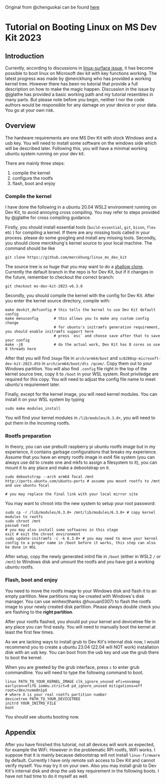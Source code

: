 Original from @chenguokai can be found [here](https://github.com/chenguokai/chenguokai/blob/master/tutorial-dev-kit-linux.md)

# Tutorial on Booting Linux on MS Dev Kit 2023

## Introduction

Currently, according to discussions in [linux-surface issue](https://github.com/linux-surface/surface-pro-x/issues/43), it has become possible to boot linux on Microsoft dev kit with key functions working. The latest progress was made by @merckhung who has provided a working kernel tree. However there has been no tutorial that provide a full description on how to make the magic happen. Discussion in the issue by @jglathe has provided a basic working path and my tutorial resembles in many parts. But please note before you begin, neither I nor the code authors would be responsible for any damage on your device or your data. You go at your own risk.

## Overview

The hardware requirements are one MS Dev Kit with stock Windows and a usb key. You will need to install some software on the windows side which will be described later. Following this, you will have a minimal working ubuntu system running on your dev kit.

There are mainly three steps:
1. compile the kernel
2. configure the rootfs
3. flash, boot and enjoy

### Compile the kernel

I have done the following in a ubuntu 20.04 WSL2 environment running on Dev Kit, to avoid annoying cross compiling. You may refer to steps provided by @jglathe for cross compiling guidance.

Firstly, you should install essential tools (`build-essential`, `git`, `bison`, `flex` etc ) for compiling a kernel. If there are any missing tools called in your process. please do some googling and install any missing tools.
Secondly, you should clone merckhung's kernel source to your local machine. The command should be like 

```shell
git clone https://github.com/merckhung/linux_ms_dev_kit
```

The source tree is so huge that you may want to do a [shallow clone](https://git-scm.com/docs/shallow). Currently the default branch in the repo is for Dev Kit, but if it changes in the future, remember to checkout the correct branch:
```shell
git checkout ms-dev-kit-2023-v6.3.0
```


Secondly, you should compile the kernel with the config for Dev Kit. After you enter the kernel source directory, compile with:
```
make devkit_defconfig # this tells the kernel to use Dev Kit default config
make menuconfig       # this allows you to make any custom config change
                      # for ubuntu's initramfs generation requirement, you should enable initramfs support here
                      # press `esc` and choose save after that to save your config
make -j8              # do the actual work, Dev Kit has 8 cores so use 8 threads here
```

After that you will find `Image` file in `arch/arm64/boot` and `sc8280xp-microsoft-dev-kit-2023.dtb` in `arch/arm64/boot/dts
/qcom/`. Copy them out to your Windows partition. You will also find `.config` file right in the top of the kernel source tree, copy it to `/boot` in your WSL system. Root priviledge are required for this copy. You will need to adjust the config file name to meet ubuntu's requirement later.

Finally, except for the kernel image, you will need kernel modules. You can install it on your WSL system by typing 

```sudo make modules_install```

You will find your kernel modules in `/lib/modules/6.3.0+`, you will need to put them in the incoming rootfs.

### Rootfs preparation

In theory, you can use prebuilt raspberry pi ubuntu rootfs image but in my experience, it contains garbage configurations that breaks my experience. Assume that you have an empty rootfs image in ext4 file system (you can always use dd to create one and mkfs to assign a filesystem to it), you can mount it to any place and make a debootstrap on it.
```
sudo debootstrap --arch arm64 focal /mnt http://ports.ubuntu.com/ubuntu-ports # assume you mount rootfs to /mnt and use ubuntu focal
                                                                              # you may replace the final link with your local mirror site
```
You may want to chroot into the new system to setup your root password:

```
sudo cp -r /lib/modules/6.3.0+ /mnt/lib/modules/6.3.0+ # copy kernel modules to rootfs
sudo chroot /mnt
passwd root
# you may also install some softwares in this stage
exit # exit the chroot environment
sudo update-initramfs -c -k 6.3.0+ # you may need to move your kernel config to a proper name in /boot before it works, this step can also be done in WSL
```

After setup, copy the newly generated initrd file in `/boot` (either in WSL2 `/` or `/mnt`) to Windows disk and umount the rootfs and you have got a working ubuntu rootfs.

### Flash, boot and enjoy

You need to move the rootfs image to your Windows disk and flash it to an empty partition. New partitions may be created with Windows's disk manager. You can use winhex(thanks @huxuan0307) to flash the rootfs image to your newly created disk partition. Please always double check you are flashing to the **right partition**.

After your rootfs flashed, you should put your kernel and devicetree file in any place you can find easily. You will need to manually boot the kernel at least the first few times.

As we are lacking ways to install grub to Dev Kit's internal disk now, I would recommend you to create a ubuntu 23.04 (22.04 will NOT work) installation disk with an usb key. You can boot from the usb key and use the grub there to boot the kernel.

When you are greeted by the grub interface, press `c` to enter grub commandline. You will need to type the following command to boot.

```
linux PATH_TO_YOUR_KERNEL_IMAGE clk_ignore_unused efi=novamap earlycon=efifb iommu.strict=0 pd_ignore_unused mitigations=off root=/dev/nvme0n1pX 
# where X is your real rootfs partition number
devicetree PATH_TO_YOUR_DEVICETREE
initrd YOUR_INITRD_FILE
boot
```

You should see ubuntu booting now.

## Appendix

After you have finished this tutorial, not all devices will work as expected, for example the WiFi. However in the problematic RPI rootfs, WiFi works. I suppose that it is mainly because debootstrap will not install `linux-firmware` by default. Currently I have only remote ssh access to Dev Kit and cannot verify myself. You may try it on your own.
Also you may install grub to Dev Kit's internal disk and drop the usb key requirement in the following boots. I have not had time to do it myself as well.
